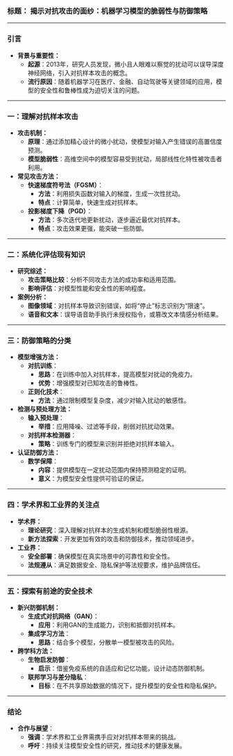 ### **标题：** 揭示对抗攻击的面纱：机器学习模型的脆弱性与防御策略

---

### **引言**

- **背景与重要性：**
    - **起源**：2013年，研究人员发现，微小且人眼难以察觉的扰动可以误导深度神经网络，引入对抗样本攻击的概念。
    - **流行原因**：随着机器学习在医疗、金融、自动驾驶等关键领域的应用，模型的安全性和鲁棒性成为迫切关注的问题。

---

### **一：理解对抗样本攻击**

- **攻击机制：**
    - **原理**：通过添加精心设计的微小扰动，使模型对输入产生错误的高置信度预测。
    - **模型脆弱性**：高维空间中的模型容易受到扰动，局部线性化特性被攻击者利用。
- **常见攻击方法：**
    - **快速梯度符号法（FGSM）**：
        - **方法**：利用损失函数对输入的梯度，生成一次性扰动。
        - **特点**：计算简单，快速生成对抗样本。
    - **投影梯度下降（PGD）**：
        - **方法**：多次迭代地更新扰动，逐步逼近最优对抗样本。
        - **特点**：攻击效果更强，能突破一些防御。

---

### **二：系统化评估现有知识**

- **研究综述：**
    - **攻击策略比较**：分析不同攻击方法的成功率和适用范围。
    - **影响评估**：对模型性能和安全性的影响程度。
- **案例分析：**
    - **图像领域**：对抗样本导致识别错误，如将“停止”标志识别为“限速”。
    - **语音和文本**：误导语音助手执行未授权指令，或篡改文本情感分析结果。

---

### **三：防御策略的分类**

- **模型增强方法：**
    - **对抗训练**：
        - **思路**：在训练中加入对抗样本，提高模型对扰动的免疫力。
        - **优势**：增强模型对已知攻击的鲁棒性。
    - **正则化技术**：
        - **方法**：通过限制模型复杂度，减少对输入扰动的敏感性。
- **检测与预处理方法：**
    - **输入预处理**：
        - **举措**：应用降噪、过滤等手段，削弱对抗扰动效果。
    - **对抗样本检测器**：
        - **策略**：训练专门的模型来识别并拒绝对抗样本输入。
- **认证防御方法：**
    - **数学保障**：
        - **内容**：提供模型在一定扰动范围内保持预测稳定的证明。
        - **意义**：为模型安全性提供可验证的保证。

---

### **四：学术界和工业界的关注点**

- **学术界：**
    - **理论研究**：深入理解对抗样本的生成机制和模型脆弱性根源。
    - **新方法探索**：开发更加有效的攻击和防御技术，推动领域进步。
- **工业界：**
    - **安全部署**：确保模型在真实场景中的可靠性和安全性。
    - **法规遵从**：满足数据安全、隐私保护等法规要求，维护品牌信任。

---

### **五：探索有前途的安全技术**

- **新兴防御机制：**
    - **生成式对抗网络（GAN）**：
        - **应用**：利用GAN的生成能力，识别和抵御对抗样本。
    - **集成学习方法**：
        - **思路**：结合多个模型，分散单一模型被攻击的风险。
- **跨学科方法：**
    - **生物启发防御**：
        - **启示**：借鉴免疫系统的自适应和记忆功能，设计动态防御机制。
    - **联邦学习与差分隐私**：
        - **目标**：在不共享原始数据的情况下，提升模型的安全性和隐私保护。

---

### **结论**

- **合作与展望**：
    - **强调**：学术界和工业界需携手应对对抗样本带来的挑战。
    - **呼吁**：持续关注模型安全性的研究，推动技术的健康发展。